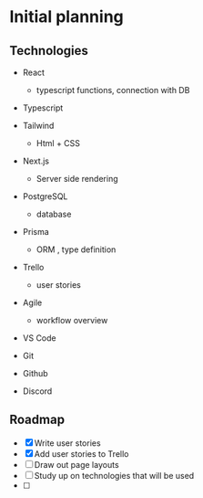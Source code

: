 # Initial planning

## Technologies

- React

  - typescript functions, connection with DB

- Typescript

- Tailwind

  - Html + CSS

- Next.js

  - Server side rendering

- PostgreSQL

  - database

- Prisma

  - ORM , type definition

- Trello

  - user stories

- Agile

  - workflow overview

- VS Code

- Git
- Github

- Discord

## Roadmap

- [x] Write user stories
- [x] Add user stories to Trello
- [ ] Draw out page layouts
- [ ] Study up on technologies that will be used
- [ ]
